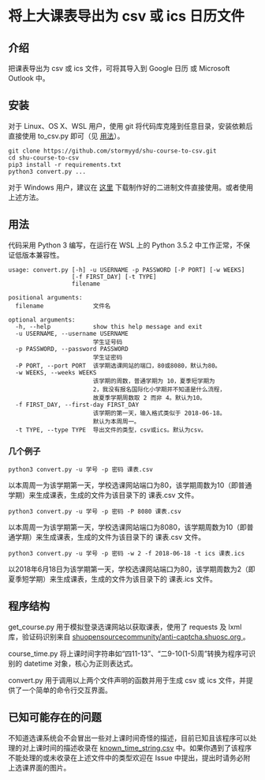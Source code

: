# 将上大课表导出为 csv 或 ics 日历文件

## 介绍

把课表导出为 csv 或 ics 文件，可将其导入到 Google 日历 或 Microsoft Outlook 中。

## 安装

对于 Linux、OS X、WSL 用户，使用 git 将代码库克隆到任意目录，安装依赖后直接使用 to_csv.py 即可（见 [用法](#用法)）。

```
git clone https://github.com/stormyyd/shu-course-to-csv.git
cd shu-course-to-csv
pip3 install -r requirements.txt
python3 convert.py ...
```

对于 Windows 用户，建议在 [这里](https://github.com/stormyyd/shu-course-to-csv/releases) 下载制作好的二进制文件直接使用。或者使用上述方法。

## 用法

代码采用 Python 3 编写，在运行在 WSL 上的 Python 3.5.2 中工作正常，不保证低版本兼容性。

```
usage: convert.py [-h] -u USERNAME -p PASSWORD [-P PORT] [-w WEEKS]
                  [-f FIRST_DAY] [-t TYPE]
                  filename

positional arguments:
  filename              文件名

optional arguments:
  -h, --help            show this help message and exit
  -u USERNAME, --username USERNAME
                        学生证号码
  -p PASSWORD, --password PASSWORD
                        学生证密码
  -P PORT, --port PORT  该学期选课网站的端口，80或8080，默认为80。
  -w WEEKS, --weeks WEEKS
                        该学期的周数，普通学期为 10，夏季短学期为
                        2，我没有报名国际化小学期并不知道是什么流程，
                        故夏季学期周数取 2 而非 4。默认为10。
  -f FIRST_DAY, --first-day FIRST_DAY
                        该学期的第一天，输入格式类似于 2018-06-18。
                        默认为本周周一。
  -t TYPE, --type TYPE  导出文件的类型，csv或ics。默认为csv。
```

### 几个例子

    python3 convert.py -u 学号 -p 密码 课表.csv

以本周周一为该学期第一天，学校选课网站端口为80，该学期周数为10（即普通学期）来生成课表，生成的文件为该目录下的 课表.csv 文件。

    python3 convert.py -u 学号 -p 密码 -P 8080 课表.csv

以本周周一为该学期第一天，学校选课网站端口为8080，该学期周数为10（即普通学期）来生成课表，生成的文件为该目录下的 课表.csv 文件。

    python3 convert.py -u 学号 -p 密码 -w 2 -f 2018-06-18 -t ics 课表.ics

以2018年6月18日为该学期第一天，学校选课网站端口为80，该学期周数为2（即夏季短学期）来生成课表，生成的文件为该目录下的 课表.ics 文件。

## 程序结构

get_course.py 用于模拟登录选课网站以获取课表，使用了 requests 及 lxml 库，验证码识别来自 [shuopensourcecommunity/anti-captcha.shuosc.org
](https://github.com/shuopensourcecommunity/anti-captcha.shuosc.org)。

course_time.py 将上课时间字符串如“四11-13”、“二9-10(1-5)周”转换为程序可识别的 datetime 对象，核心为正则表达式。

convert.py 用于调用以上两个文件声明的函数并用于生成 csv 或 ics 文件，并提供了一个简单的命令行交互界面。

## 已知可能存在的问题

不知道选课系统会不会冒出一些对上课时间奇怪的描述，目前已知且该程序可以处理的对上课时间的描述收录在 [known_time_string.csv](https://github.com/stormyyd/shu-course-to-csv/blob/master/known_time_string.csv) 中。如果你遇到了该程序不能处理的或未收录在上述文件中的类型欢迎在 Issue 中提出，提出时请务必附上选课界面的图片。
